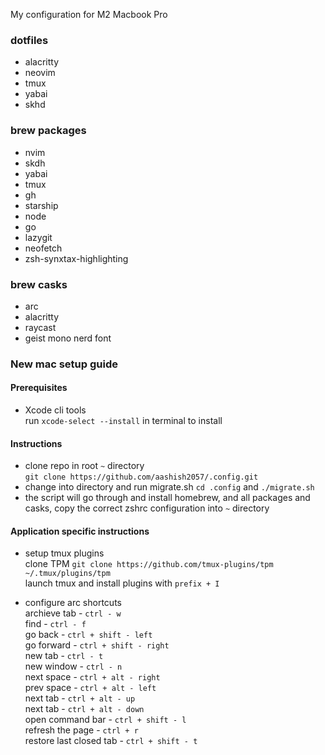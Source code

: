 My configuration for M2 Macbook Pro

### dotfiles

- alacritty
- neovim
- tmux
- yabai
- skhd

### brew packages

- nvim
- skdh
- yabai
- tmux
- gh
- starship
- node
- go
- lazygit
- neofetch
- zsh-synxtax-highlighting

### brew casks

- arc
- alacritty
- raycast
- geist mono nerd font

### New mac setup guide

#### Prerequisites

- Xcode cli tools\
  run `xcode-select --install` in terminal to install

#### Instructions

- clone repo in root `~` directory\
  `git clone https://github.com/aashish2057/.config.git`
- change into directory and run migrate.sh
  `cd .config` and `./migrate.sh`
- the script will go through and install homebrew, and all packages and casks,
  copy the correct zshrc configuration into `~` directory

#### Application specific instructions

- setup tmux plugins\
  clone TPM `git clone https://github.com/tmux-plugins/tpm ~/.tmux/plugins/tpm`\
  launch tmux and install plugins with `prefix + I`

- configure arc shortcuts\
  archieve tab - `ctrl - w`\
  find - `ctrl - f`\
  go back - `ctrl + shift - left`\
  go forward - `ctrl + shift - right`\
  new tab - `ctrl - t`\
  new window - `ctrl - n`\
  next space - `ctrl + alt - right`\
  prev space - `ctrl + alt - left`\
  next tab - `ctrl + alt - up`\
  next tab - `ctrl + alt - down`\
  open command bar - `ctrl + shift - l`\
  refresh the page - `ctrl + r`\
  restore last closed tab - `ctrl + shift - t`
